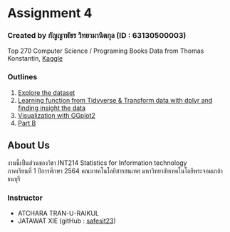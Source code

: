 # Assignment 4
### Created by กัญญาพัชร วิทยามานิตกุล (ID : 63130500003)
Top 270 Computer Science / Programing Books Data from Thomas Konstantin, [Kaggle](https://www.kaggle.com/thomaskonstantin/top-270-rated-computer-science-programing-books)
### Outlines
1. [Explore the dataset](https://github.com/sit-2021-int214/001-Spotify-Top/blob/main/assignment/HW04_63130500003/explore_data.md)
3. [Learning function from Tidyverse & Transform data with dplyr and finding insight the data](https://github.com/sit-2021-int214/001-Spotify-Top/blob/main/assignment/HW04_63130500003/find_insight_data.md)
4. [Visualization with GGplot2](https://github.com/sit-2021-int214/001-Spotify-Top/blob/main/assignment/HW04_63130500003/vitualization.md)
5. [Part B](https://app.powerbi.com/view?r=eyJrIjoiNjdhZWM1ZjMtNjUxZC00NDMyLWEyNzMtYmY1ZWE3OTMyMTEwIiwidCI6IjZmNDQzMmRjLTIwZDItNDQxZC1iMWRiLWFjMzM4MGJhNjMzZCIsImMiOjEwfQ%3D%3D&pageName=ReportSection)
## About Us
งานนี้เป็นส่วนของวิชา INT214 Statistics for Information technology <br/> ภาคเรียนที่ 1 ปีการศึกษา 2564 คณะเทคโนโลยีสารสนเทศ มหาวิทยาลัยเทคโนโลยีพระจอมเกล้าธนบุรี
### Instructor
- ATCHARA TRAN-U-RAIKUL
- JATAWAT XIE (gitHub : [safesit23](https://github.com/safesit23))
